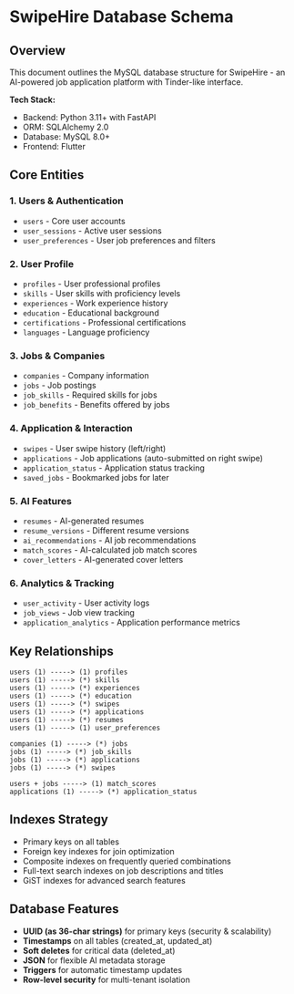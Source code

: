 # SwipeHire Database Schema

## Overview
This document outlines the MySQL database structure for SwipeHire - an AI-powered job application platform with Tinder-like interface.

**Tech Stack:**
- Backend: Python 3.11+ with FastAPI
- ORM: SQLAlchemy 2.0
- Database: MySQL 8.0+
- Frontend: Flutter

## Core Entities

### 1. **Users & Authentication**
- `users` - Core user accounts
- `user_sessions` - Active user sessions
- `user_preferences` - User job preferences and filters

### 2. **User Profile**
- `profiles` - User professional profiles
- `skills` - User skills with proficiency levels
- `experiences` - Work experience history
- `education` - Educational background
- `certifications` - Professional certifications
- `languages` - Language proficiency

### 3. **Jobs & Companies**
- `companies` - Company information
- `jobs` - Job postings
- `job_skills` - Required skills for jobs
- `job_benefits` - Benefits offered by jobs

### 4. **Application & Interaction**
- `swipes` - User swipe history (left/right)
- `applications` - Job applications (auto-submitted on right swipe)
- `application_status` - Application status tracking
- `saved_jobs` - Bookmarked jobs for later

### 5. **AI Features**
- `resumes` - AI-generated resumes
- `resume_versions` - Different resume versions
- `ai_recommendations` - AI job recommendations
- `match_scores` - AI-calculated job match scores
- `cover_letters` - AI-generated cover letters

### 6. **Analytics & Tracking**
- `user_activity` - User activity logs
- `job_views` - Job view tracking
- `application_analytics` - Application performance metrics

## Key Relationships

```
users (1) -----> (1) profiles
users (1) -----> (*) skills
users (1) -----> (*) experiences
users (1) -----> (*) education
users (1) -----> (*) swipes
users (1) -----> (*) applications
users (1) -----> (*) resumes
users (1) -----> (1) user_preferences

companies (1) -----> (*) jobs
jobs (1) -----> (*) job_skills
jobs (1) -----> (*) applications
jobs (1) -----> (*) swipes

users + jobs -----> (1) match_scores
applications (1) -----> (*) application_status
```

## Indexes Strategy

- Primary keys on all tables
- Foreign key indexes for join optimization
- Composite indexes on frequently queried combinations
- Full-text search indexes on job descriptions and titles
- GiST indexes for advanced search features

## Database Features

- **UUID (as 36-char strings)** for primary keys (security & scalability)
- **Timestamps** on all tables (created_at, updated_at)
- **Soft deletes** for critical data (deleted_at)
- **JSON** for flexible AI metadata storage
- **Triggers** for automatic timestamp updates
- **Row-level security** for multi-tenant isolation
